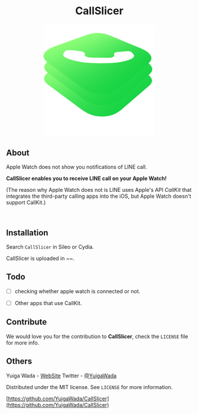 <div style="text-align: center;">
<h1>CallSlicer</h1>
<img src="images/CallSlicer.png" width=60%>
</div>

## About

Apple Watch does not show you notifications of LINE call.

**CallSlicer enables you to receive LINE call on your Apple Watch!**


(The reason why Apple Watch does not is LINE uses Apple's API *CallKit* that integrates the third-party calling apps into the iOS, but Apple Watch doesn't support CallKit.)

<br>


## Installation

Search ```CallSlicer``` in Sileo or Cydia.

CallSlicer is uploaded in ~~.


## Todo

- [ ] checking whether apple watch is connected or not.
- [ ] Other apps that use CallKit.


## Contribute

We would love you for the contribution to **CallSlicer**, check the ``LICENSE`` file for more info.



## Others

Yuiga Wada -  [WebSite](https://yuigawada.github.io/)
Twitter         - [@YuigaWada](https://twitter.com/YuigaWada)





Distributed under the MIT license. See ``LICENSE`` for more information.

[https://github.com/YuigaWada/CallSlicer](https://github.com/YuigaWada/CallSlicer)
